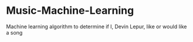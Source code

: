 # Music-Machine-Learning
Machine learning algorithm to determine if I, Devin Lepur, like or would like a song
